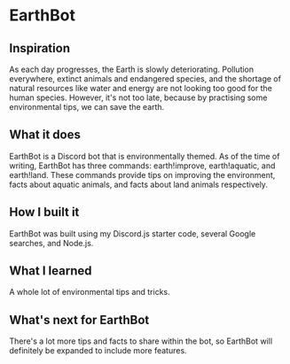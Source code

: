 # EarthBot

## Inspiration
As each day progresses, the Earth is slowly deteriorating. Pollution everywhere, extinct animals and endangered species, and the shortage of natural resources like water and energy are not looking too good for the human species. However, it's not too late, because by practising some environmental tips, we can save the earth.

## What it does
EarthBot is a Discord bot that is environmentally themed. As of the time of writing, EarthBot has three commands: earth!improve, earth!aquatic, and earth!land. These commands provide tips on improving the environment, facts about aquatic animals, and facts about land animals respectively.

## How I built it
EarthBot was built using my Discord.js starter code, several Google searches, and Node.js.

## What I learned
A whole lot of environmental tips and tricks.

## What's next for EarthBot
There's a lot more tips and facts to share within the bot, so EarthBot will definitely be expanded to include more features.
